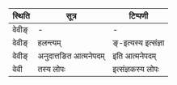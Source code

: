 | स्थिति | सूत्र | टिप्पणी |
| ----- | ------- | ------ |
| वेवीङ् | - | - |
| वेवीङ् | हलन्त्यम् | ङ्-इत्यस्य इत्संज्ञा |
| वेवीङ् | अनुदात्तङित आत्मनेपदम् | इति आत्मनेपदम् |
| वेवी | तस्य लोपः | इत्संज्ञकस्य लोपः |
